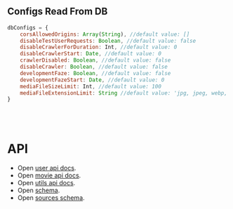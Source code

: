 ## Configs Read From DB


```javascript
dbConfigs = {
    corsAllowedOrigins: Array(String), //default value: []
    disableTestUserRequests: Boolean, //default value: false
    disableCrawlerForDuration: Int, //default value: 0
    disableCrawlerStart: Date, //default value: 0
    crawlerDisabled: Boolean, //default value: false
    disableCrawler: Boolean, //default value: false
    developmentFaze: Boolean, //default value: false
    developmentFazeStart: Date, //default value: 0
    mediaFileSizeLimit: Int, //default value: 100
    mediaFileExtensionLimit: String //default value: 'jpg, jpeg, webp, mp4, avi, flv, m4v, mkv, mov, mpeg, wmv',
}
```



<br />
<br />

# API

- Open [user api docs](API.USER.README.md).
- Open [movie api docs](API.MOVIES.README.md).
- Open [utils api docs](API.UTILS.README.md).
- Open [schema](SCHEMA.README.md).
- Open [sources schema](SOURCES.README.md).